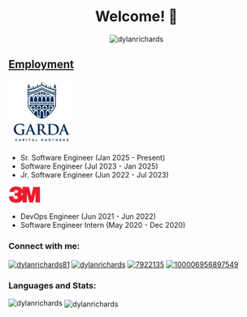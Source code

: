 <h1 align="center">Welcome! 👋</h1>

<p align="center"> <img src="https://komarev.com/ghpvc/?username=dylanrichards&label=Profile%20views&color=0e75b6&style=flat" alt="dylanrichards" /> </p>

<p>
  <a href="https://dylan.udylity.com/employment"/>
    <h2>Employment</h2>
  </a>
</p>

<img src="garda.jpg" width="128">

- Sr. Software Engineer (Jan 2025 - Present)
- Software Engineer (Jul 2023 - Jan 2025)
- Jr. Software Engineer (Jun 2022 - Jul 2023)

<p align="left">
  <img src="3m-icon.svg" width="64"/>
</p>

- DevOps Engineer (Jun 2021 - Jun 2022)
- Software Engineer Intern (May 2020 - Dec 2020)

<p align="left">
<h3 align="left">Connect with me:</h3>
<a href="https://twitter.com/dylanrichards81" target="blank"><img align="center" src="https://cdn.jsdelivr.net/npm/simple-icons@3.0.1/icons/twitter.svg" alt="dylanrichards81" height="30" width="40" /></a>
<a href="https://linkedin.com/in/dylanrichards" target="blank"><img align="center" src="https://cdn.jsdelivr.net/npm/simple-icons@3.0.1/icons/linkedin.svg" alt="dylanrichards" height="30" width="40" /></a>
<a href="https://stackoverflow.com/users/7922135" target="blank"><img align="center" src="https://cdn.jsdelivr.net/npm/simple-icons@3.0.1/icons/stackoverflow.svg" alt="7922135" height="30" width="40" /></a>
<a href="https://fb.com/100006956897549" target="blank"><img align="center" src="https://cdn.jsdelivr.net/npm/simple-icons@3.0.1/icons/facebook.svg" alt="100006956897549" height="30" width="40" /></a>
</p>

<h3 align="left">Languages and Stats:</h3>

<p><img align="left" src="https://github-readme-stats.vercel.app/api/top-langs/?username=dylanrichards&layout=compact" alt="dylanrichards" /></p>

<p>&nbsp;<img align="center" src="https://github-readme-stats.vercel.app/api?username=dylanrichards&show_icons=true" alt="dylanrichards" /></p>


